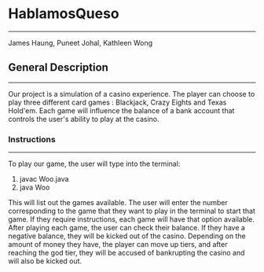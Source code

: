 # HablamosQueso
---
James Haung, Puneet Johal, Kathleen Wong

## General Description
---
Our project is a simulation of a casino experience. The player can choose to
play three different card games : Blackjack, Crazy Eights and Texas Hold'em.
Each game will influence the balance of a bank account that controls the user's
ability to play at the casino.


### Instructions
---
To play our game, the user will type into the terminal:
1. javac Woo.java
2. java Woo

This will list out the games available. The user will enter the number corresponding to the game that they want to play
in the terminal to start that game. If they require instructions, each game will
have that option available. After playing each game, the user can check their
balance. If they have a negative balance, they will be kicked out of the casino. Depending on the amount of money they have, the player
can move up tiers, and after reaching the god tier, they will be accused of bankrupting
the casino and will also be kicked out.
